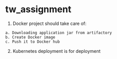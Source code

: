 # tw_assignment

1. Docker project should take care of:
```
a. Downloading application jar from artifactory
b. Create Docker image
c. Push it to Docker hub

```

2. Kubernetes deployment is for deployment
